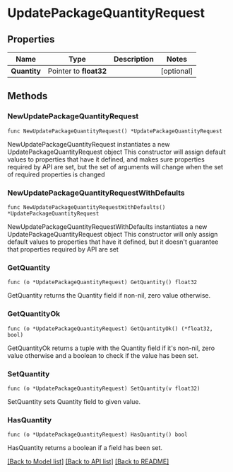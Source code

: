 # UpdatePackageQuantityRequest

## Properties

Name | Type | Description | Notes
------------ | ------------- | ------------- | -------------
**Quantity** | Pointer to **float32** |  | [optional] 

## Methods

### NewUpdatePackageQuantityRequest

`func NewUpdatePackageQuantityRequest() *UpdatePackageQuantityRequest`

NewUpdatePackageQuantityRequest instantiates a new UpdatePackageQuantityRequest object
This constructor will assign default values to properties that have it defined,
and makes sure properties required by API are set, but the set of arguments
will change when the set of required properties is changed

### NewUpdatePackageQuantityRequestWithDefaults

`func NewUpdatePackageQuantityRequestWithDefaults() *UpdatePackageQuantityRequest`

NewUpdatePackageQuantityRequestWithDefaults instantiates a new UpdatePackageQuantityRequest object
This constructor will only assign default values to properties that have it defined,
but it doesn't guarantee that properties required by API are set

### GetQuantity

`func (o *UpdatePackageQuantityRequest) GetQuantity() float32`

GetQuantity returns the Quantity field if non-nil, zero value otherwise.

### GetQuantityOk

`func (o *UpdatePackageQuantityRequest) GetQuantityOk() (*float32, bool)`

GetQuantityOk returns a tuple with the Quantity field if it's non-nil, zero value otherwise
and a boolean to check if the value has been set.

### SetQuantity

`func (o *UpdatePackageQuantityRequest) SetQuantity(v float32)`

SetQuantity sets Quantity field to given value.

### HasQuantity

`func (o *UpdatePackageQuantityRequest) HasQuantity() bool`

HasQuantity returns a boolean if a field has been set.


[[Back to Model list]](../README.md#documentation-for-models) [[Back to API list]](../README.md#documentation-for-api-endpoints) [[Back to README]](../README.md)


